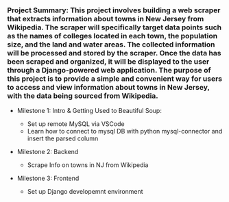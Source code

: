 ### Project Summary: This project involves building a web scraper that extracts information about towns in New Jersey from Wikipedia. The scraper will specifically target data points such as the names of colleges located in each town, the population size, and the land and water areas. The collected information will be processed and stored by the scraper. Once the data has been scraped and organized, it will be displayed to the user through a Django-powered web application. The purpose of this project is to provide a simple and convenient way for users to access and view information about towns in New Jersey, with the data being sourced from Wikipedia.

- Milestone 1: Intro & Getting Used to Beautiful Soup: 
  - Set up remote MySQL via VSCode 
  - Learn how to connect to mysql DB with python mysql-connector and insert the parsed column 

- Milestone 2: Backend 
  - Scrape Info on towns in NJ from Wikipedia

- Milestone 3: Frontend
  - Set up Django developemnt environment
